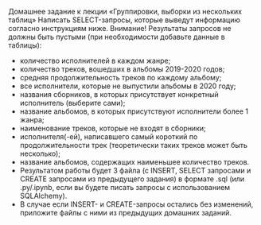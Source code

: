 Домашнее задание к лекции «Группировки, выборки из нескольких таблиц»
Написать SELECT-запросы, которые выведут информацию согласно инструкциям ниже.
Внимание! Результаты запросов не должны быть пустыми (при необходимости добавьте данные в таблицы):

- количество исполнителей в каждом жанре;
- количество треков, вошедших в альбомы 2019-2020 годов;
- средняя продолжительность треков по каждому альбому;
- все исполнители, которые не выпустили альбомы в 2020 году;
- названия сборников, в которых присутствует конкретный исполнитель (выберите сами);
- название альбомов, в которых присутствуют исполнители более 1 жанра;
- наименование треков, которые не входят в сборники;
- исполнителя(-ей), написавшего самый короткий по продолжительности трек (теоретически таких треков может быть несколько);
- название альбомов, содержащих наименьшее количество треков.
- Результатом работы будет 3 файла (с INSERT, SELECT запросами и CREATE запросами из предыдущего задания) в формате .sql (или .py/.ipynb, если вы будете писать запросы с использованием SQLAlchemy).
- В случае если INSERT- и CREATE-запросы остались без изменений, приложите файлы c ними из предыдущих домашних заданий.

